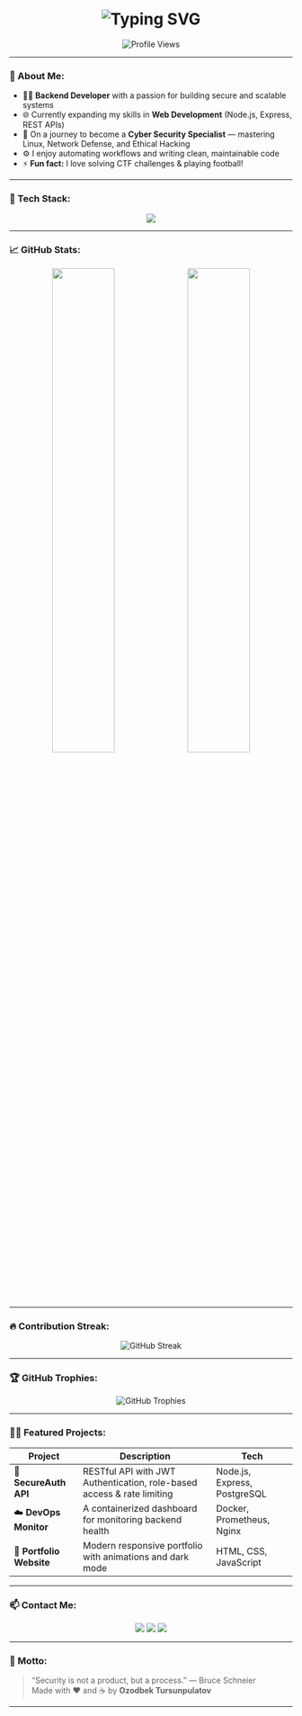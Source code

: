 <h1 align="center">
  <img src="https://readme-typing-svg.herokuapp.com/?font=Righteous&size=35&center=true&vCenter=true&width=600&height=70&duration=4000&lines=Hi+There!+👋;I'm+Ozodbek+Tursunpulatov+😉;Backend+Developer+💻;Future+Cyber+Security+Specialist+🛡️" alt="Typing SVG" />
</h1>

<p align="center">
  <img src="https://komarev.com/ghpvc/?username=ozodbekme&style=for-the-badge&color=blueviolet" alt="Profile Views" />
</p>

---

### 💫 About Me:
- 👨‍💻 **Backend Developer** with a passion for building secure and scalable systems  
- 🌐 Currently expanding my skills in **Web Development** (Node.js, Express, REST APIs)  
- 🧠 On a journey to become a **Cyber Security Specialist** — mastering Linux, Network Defense, and Ethical Hacking  
- ⚙️ I enjoy automating workflows and writing clean, maintainable code  
- ⚡ **Fun fact:** I love solving CTF challenges & playing football!

---

### 🧰 Tech Stack:

<p align="center">
  <img src="https://skillicons.dev/icons?i=js,ts,nodejs,express,python,fastapi,html,css,tailwind,react,linux,bash,git,github,postgresql,mysql,docker,nginx&theme=dark" />
</p>

---

### 📈 GitHub Stats:

<div align="center">
  <img src="https://github-readme-stats.vercel.app/api?username=ozodbekme&show_icons=true&theme=tokyonight&hide_border=true&border_radius=20" width="47%" />
  <img src="https://github-readme-stats-sigma-five.vercel.app/api/top-langs/?username=ozodbekme&layout=compact&theme=tokyonight&hide_border=true&border_radius=20" width="47%" />
</div>

---

### 🔥 Contribution Streak:

<p align="center">
  <img src="https://streak-stats.demolab.com?user=ozodbekme&theme=tokyonight&date_format=[Y.]n.j&fire=DD2727&sideNums=F97C7C&currStreakLabel=DD2727&currStreakNum=F7D774" alt="GitHub Streak" />
</p>

---

### 🏆 GitHub Trophies:

<p align="center">
  <img src="https://github-profile-trophy.vercel.app/?username=ozodbekme&theme=tokyonight&no-frame=true&margin-w=15&row=1&column=6" alt="GitHub Trophies" />
</p>

---

### 🧑‍💻 Featured Projects:
| Project | Description | Tech |
|----------|--------------|------|
| 🔐 **SecureAuth API** | RESTful API with JWT Authentication, role-based access & rate limiting | Node.js, Express, PostgreSQL |
| ☁️ **DevOps Monitor** | A containerized dashboard for monitoring backend health | Docker, Prometheus, Nginx |
| 🧱 **Portfolio Website** | Modern responsive portfolio with animations and dark mode | HTML, CSS, JavaScript |

---

### 📫 Contact Me:
<p align="center">
  <a href="https://t.me/your_username"><img src="https://img.shields.io/badge/Telegram-blue?style=for-the-badge&logo=telegram" /></a>
  <a href="https://linkedin.com/in/your_username"><img src="https://img.shields.io/badge/LinkedIn-black?style=for-the-badge&logo=linkedin" /></a>
  <a href="mailto:youremail@gmail.com"><img src="https://img.shields.io/badge/Email-D14836?style=for-the-badge&logo=gmail&logoColor=white" /></a>
</p>

---

### 💬 Motto:
> “Security is not a product, but a process.” — Bruce Schneier  
> Made with ❤️ and ☕ by **Ozodbek Tursunpulatov**

---
